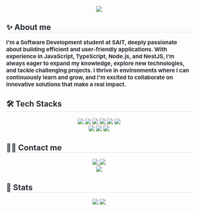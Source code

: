 <div align="center">
    <img src="https://capsule-render.vercel.app/api?type=waving&color=f3bebe&height=120&text=Hello%20World%20👋%20I'm%20Nara!&animation=twinkling&fontColor=f28da6&fontSize=50" />
</div>

<div style="text-align: left;">
    <h2 style="border-bottom: 1px solid #d8dee4; color: #282d33;"> ✨ About me </h2>
    <div style="font-weight: 700; font-size: 15px; text-align: left; color: #282d33;">
        I'm a Software Development student at SAIT, deeply passionate about building efficient and user-friendly applications. With experience in JavaScript, TypeScript, Node.js, and NestJS, I’m always eager to expand my knowledge, explore new technologies, and tackle challenging projects. I thrive in environments where I can continuously learn and grow, and I'm excited to collaborate on innovative solutions that make a real impact.
    </div>
</div>

<div style="text-align: left;">
    <h2 style="border-bottom: 1px solid #d8dee4; color: #282d33;"> 🛠️ Tech Stacks </h2>
    <div align="center">
        <img src="https://img.shields.io/badge/JavaScript-F7DF1E?style=plastic&logo=JavaScript&logoColor=white">
        <img src="https://img.shields.io/badge/TypeScript-3178C6?style=plastic&logo=TypeScript&logoColor=white">
        <img src="https://img.shields.io/badge/Node.js-339933?style=plastic&logo=Node.js&logoColor=white">
        <img src="https://img.shields.io/badge/NestJS-E0234E?style=plastic&logo=NestJS&logoColor=white">
        <img src="https://img.shields.io/badge/React-61DAFB?style=plastic&logo=React&logoColor=white">
        <img src="https://img.shields.io/badge/C%23-239120?style=plastic&logo=C-Sharp&logoColor=white">
        <br/>
        <img src="https://img.shields.io/badge/HTML5-E34F26?style=plastic&logo=HTML5&logoColor=white">
        <img src="https://img.shields.io/badge/CSS3-1572B6?style=plastic&logo=CSS3&logoColor=white">
        <img src="https://img.shields.io/badge/Tailwind%20CSS-06B6D4?style=plastic&logo=Tailwind-CSS&logoColor=white">
    </div>
</div>

<div style="text-align: left;">
    <h2 style="border-bottom: 1px solid #d8dee4; color: #282d33;"> 🧑‍💻 Contact me </h2>
    <div align="center">
        <a href="mailto:narapark7561@gmail.com">
            <img src="https://img.shields.io/badge/Gmail-EA4335?style=plastic&logo=Gmail&logoColor=white&link=mailto:narapark7561@gmail.com">
        </a>
        <a href="https://www.linkedin.com/in/narapark7561/">
            <img src="https://img.shields.io/badge/LinkedIn-0A66C2?style=plastic&logo=LinkedIn&logoColor=white&link=https://www.linkedin.com/in/narapark7561/">
        </a>
    </div>
    <div align="center">
        <a href="https://hits.seeyoufarm.com">
            <img src="https://hits.seeyoufarm.com/api/count/incr/badge.svg?url=https%3A%2F%2Fgithub.com%2Fnarapark7561%2F&count_bg=%23000000&title_bg=%23000000&icon=github.svg&icon_color=%23FFFFFF&title=GitHub&edge_flat=false" />
        </a>
    </div>
</div>

<div style="text-align: left;">
    <h2 style="border-bottom: 1px solid #d8dee4; color: #282d33;"> 🏅 Stats </h2>
    <div align="center">
        <img src="https://github-readme-stats.vercel.app/api?username=narapark7561&bg_color=180,00000000,e09e9e&title_color=000000&text_color=000000" />
        <img src="https://github-readme-stats.vercel.app/api/top-langs/?username=narapark7561&layout=compact&bg_color=180,00000000,e09e9e&title_color=000000&text_color=000000" />
    </div>
</div>

